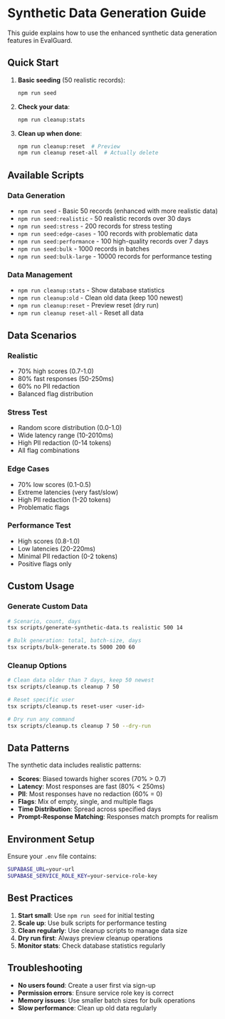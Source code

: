 # Synthetic Data Generation Guide

This guide explains how to use the enhanced synthetic data generation features in EvalGuard.

## Quick Start

1. **Basic seeding** (50 realistic records):
   ```bash
   npm run seed
   ```

2. **Check your data**:
   ```bash
   npm run cleanup:stats
   ```

3. **Clean up when done**:
   ```bash
   npm run cleanup:reset  # Preview
   npm run cleanup reset-all  # Actually delete
   ```

## Available Scripts

### Data Generation
- `npm run seed` - Basic 50 records (enhanced with more realistic data)
- `npm run seed:realistic` - 50 realistic records over 30 days
- `npm run seed:stress` - 200 records for stress testing
- `npm run seed:edge-cases` - 100 records with problematic data
- `npm run seed:performance` - 100 high-quality records over 7 days
- `npm run seed:bulk` - 1000 records in batches
- `npm run seed:bulk-large` - 10000 records for performance testing

### Data Management
- `npm run cleanup:stats` - Show database statistics
- `npm run cleanup:old` - Clean old data (keep 100 newest)
- `npm run cleanup:reset` - Preview reset (dry run)
- `npm run cleanup reset-all` - Reset all data

## Data Scenarios

### Realistic
- 70% high scores (0.7-1.0)
- 80% fast responses (50-250ms)
- 60% no PII redaction
- Balanced flag distribution

### Stress Test
- Random score distribution (0.0-1.0)
- Wide latency range (10-2010ms)
- High PII redaction (0-14 tokens)
- All flag combinations

### Edge Cases
- 70% low scores (0.1-0.5)
- Extreme latencies (very fast/slow)
- High PII redaction (1-20 tokens)
- Problematic flags

### Performance Test
- High scores (0.8-1.0)
- Low latencies (20-220ms)
- Minimal PII redaction (0-2 tokens)
- Positive flags only

## Custom Usage

### Generate Custom Data
```bash
# Scenario, count, days
tsx scripts/generate-synthetic-data.ts realistic 500 14

# Bulk generation: total, batch-size, days
tsx scripts/bulk-generate.ts 5000 200 60
```

### Cleanup Options
```bash
# Clean data older than 7 days, keep 50 newest
tsx scripts/cleanup.ts cleanup 7 50

# Reset specific user
tsx scripts/cleanup.ts reset-user <user-id>

# Dry run any command
tsx scripts/cleanup.ts cleanup 7 50 --dry-run
```

## Data Patterns

The synthetic data includes realistic patterns:

- **Scores**: Biased towards higher scores (70% > 0.7)
- **Latency**: Most responses are fast (80% < 250ms)
- **PII**: Most responses have no redaction (60% = 0)
- **Flags**: Mix of empty, single, and multiple flags
- **Time Distribution**: Spread across specified days
- **Prompt-Response Matching**: Responses match prompts for realism

## Environment Setup

Ensure your `.env` file contains:
```bash
SUPABASE_URL=your-url
SUPABASE_SERVICE_ROLE_KEY=your-service-role-key
```

## Best Practices

1. **Start small**: Use `npm run seed` for initial testing
2. **Scale up**: Use bulk scripts for performance testing
3. **Clean regularly**: Use cleanup scripts to manage data size
4. **Dry run first**: Always preview cleanup operations
5. **Monitor stats**: Check database statistics regularly

## Troubleshooting

- **No users found**: Create a user first via sign-up
- **Permission errors**: Ensure service role key is correct
- **Memory issues**: Use smaller batch sizes for bulk operations
- **Slow performance**: Clean up old data regularly
